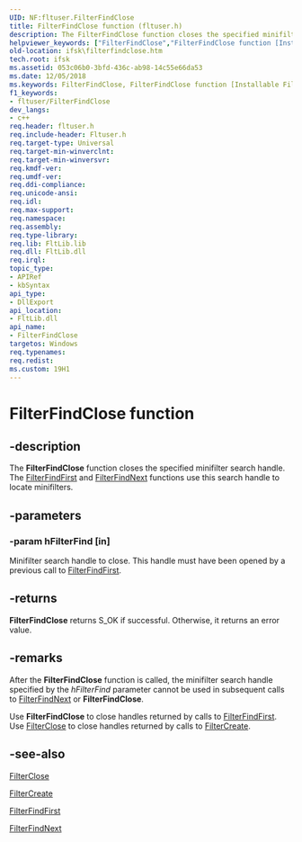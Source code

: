 ```yaml
---
UID: NF:fltuser.FilterFindClose
title: FilterFindClose function (fltuser.h)
description: The FilterFindClose function closes the specified minifilter search handle. The FilterFindFirst and FilterFindNext functions use this search handle to locate minifilters.helpviewer_keywords: ["FilterFindClose","FilterFindClose function [Installable File System Drivers]","FltWin32ApiRef_37b77edb-bee8-40ca-803f-4091417ef714.xml","fltuser/FilterFindClose","ifsk.filterfindclose"]
old-location: ifsk\filterfindclose.htm
tech.root: ifsk
ms.assetid: 053c06b0-3bfd-436c-ab98-14c55e66da53
ms.date: 12/05/2018
ms.keywords: FilterFindClose, FilterFindClose function [Installable File System Drivers], FltWin32ApiRef_37b77edb-bee8-40ca-803f-4091417ef714.xml, fltuser/FilterFindClose, ifsk.filterfindclose
f1_keywords:
- fltuser/FilterFindClose
dev_langs:
- c++
req.header: fltuser.h
req.include-header: Fltuser.h
req.target-type: Universal
req.target-min-winverclnt: 
req.target-min-winversvr: 
req.kmdf-ver: 
req.umdf-ver: 
req.ddi-compliance: 
req.unicode-ansi: 
req.idl: 
req.max-support: 
req.namespace: 
req.assembly: 
req.type-library: 
req.lib: FltLib.lib
req.dll: FltLib.dll
req.irql: 
topic_type:
- APIRef
- kbSyntax
api_type:
- DllExport
api_location:
- FltLib.dll
api_name:
- FilterFindClose
targetos: Windows
req.typenames: 
req.redist: 
ms.custom: 19H1
---
```


# FilterFindClose function


## -description


The <b>FilterFindClose</b> function closes the specified minifilter search handle. The <a href="https://docs.microsoft.com/windows/desktop/api/fltuser/nf-fltuser-filterfindfirst">FilterFindFirst</a> and <a href="https://docs.microsoft.com/windows/desktop/api/fltuser/nf-fltuser-filterfindnext">FilterFindNext</a> functions use this search handle to locate minifilters. 


## -parameters




### -param hFilterFind [in]

Minifilter search handle to close. This handle must have been opened by a previous call to <a href="https://docs.microsoft.com/windows/desktop/api/fltuser/nf-fltuser-filterfindfirst">FilterFindFirst</a>. 


## -returns



<b>FilterFindClose</b> returns S_OK if successful. Otherwise, it returns an error value. 




## -remarks



After the <b>FilterFindClose</b> function is called, the minifilter search handle specified by the <i>hFilterFind</i> parameter cannot be used in subsequent calls to <a href="https://docs.microsoft.com/windows/desktop/api/fltuser/nf-fltuser-filterfindnext">FilterFindNext</a> or <b>FilterFindClose</b>. 

Use <b>FilterFindClose</b> to close handles returned by calls to <a href="https://docs.microsoft.com/windows/desktop/api/fltuser/nf-fltuser-filterfindfirst">FilterFindFirst</a>. Use <a href="https://docs.microsoft.com/windows/desktop/api/fltuser/nf-fltuser-filterclose">FilterClose</a> to close handles returned by calls to <a href="https://docs.microsoft.com/windows/desktop/api/fltuser/nf-fltuser-filtercreate">FilterCreate</a>. 




## -see-also




<a href="https://docs.microsoft.com/windows/desktop/api/fltuser/nf-fltuser-filterclose">FilterClose</a>



<a href="https://docs.microsoft.com/windows/desktop/api/fltuser/nf-fltuser-filtercreate">FilterCreate</a>



<a href="https://docs.microsoft.com/windows/desktop/api/fltuser/nf-fltuser-filterfindfirst">FilterFindFirst</a>



<a href="https://docs.microsoft.com/windows/desktop/api/fltuser/nf-fltuser-filterfindnext">FilterFindNext</a>
 

 

